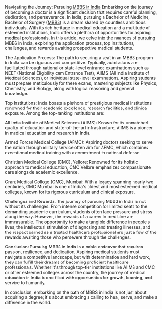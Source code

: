  Navigating the Journey: Pursuing [MBBS in India](https://www.metaeducationindia.com/mbbs-in-india)
 Embarking on the journey of becoming a doctor is a significant decision that requires careful planning, dedication, and perseverance. In India, pursuing a Bachelor of Medicine, Bachelor of Surgery ([MBBS](https://www.metaeducationindia.com/mbbs-in-india)) is a dream shared by countless ambitious individuals. With its rich heritage in medical education and a multitude of esteemed institutions, India offers a plethora of opportunities for aspiring medical professionals. In this article, we delve into the nuances of pursuing MBBS in India, exploring the application process, top institutions, challenges, and rewards awaiting prospective medical students.
 
The Application Process:
The path to securing a seat in an MBBS program in India can be rigorous and competitive. Typically, admissions are facilitated through national or state-level entrance examinations such as NEET (National Eligibility cum Entrance Test), AIIMS (All India Institute of Medical Sciences), or individual state-level examinations. Aspiring students must prepare meticulously for these exams, mastering subjects like Physics, Chemistry, and Biology, along with logical reasoning and general knowledge.

Top Institutions:
India boasts a plethora of prestigious medical institutions renowned for their academic excellence, research facilities, and clinical exposure. Among the top-ranking institutions are:

All India Institute of Medical Sciences (AIIMS): Known for its unmatched quality of education and state-of-the-art infrastructure, AIIMS is a pioneer in medical education and research in India.

Armed Forces Medical College (AFMC): Aspiring doctors seeking to serve the nation through military service often aim for AFMC, which combines exceptional medical training with a commitment to national defense.

Christian Medical College (CMC), Vellore: Renowned for its holistic approach to medical education, CMC Vellore emphasizes compassionate care alongside academic excellence.

Grant Medical College (GMC), Mumbai: With a legacy spanning nearly two centuries, GMC Mumbai is one of India's oldest and most esteemed medical colleges, known for its rigorous curriculum and clinical exposure.

Challenges and Rewards:
The journey of pursuing MBBS in India is not without its challenges. From intense competition for limited seats to the demanding academic curriculum, students often face pressure and stress along the way. However, the rewards of a career in medicine are immeasurable. The opportunity to make a tangible difference in people's lives, the intellectual stimulation of diagnosing and treating illnesses, and the respect earned as a trusted healthcare professional are just a few of the rewards awaiting those who persevere through the challenges.

Conclusion:
Pursuing MBBS in India is a noble endeavor that requires passion, resilience, and dedication. Aspiring medical students must navigate a competitive landscape, but with determination and hard work, they can fulfill their dreams of becoming proficient healthcare professionals. Whether it's through top-tier institutions like AIIMS and CMC or other esteemed colleges across the country, the journey of medical education in India is one filled with opportunities for growth, learning, and service to humanity.

In conclusion, embarking on the path of MBBS in India is not just about acquiring a degree; it's about embracing a calling to heal, serve, and make a difference in the world.
